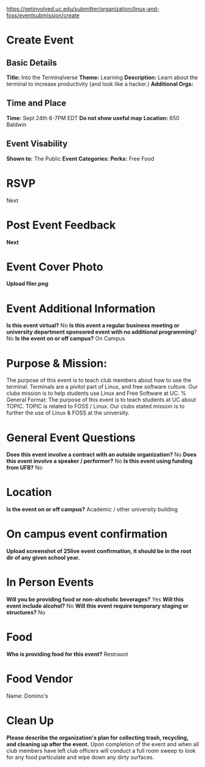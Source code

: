 https://getinvolved.uc.edu/submitter/organization/linux-and-foss/eventsubmission/create
# Create Event
## Basic Details
**Title:** Into the Terminalverse
**Theme:** Learning
**Description:** Learn about the terminal to increase productivity (and look like a hacker.)
**Additional Orgs:**
## Time and Place
**Time:** Sept 24th 6-7PM EDT
**Do not show useful map**
**Location:** 650 Baldwin
## Event Visability
**Shown to:** The Public
**Event Categories:**
**Perks:** Free Food
# RSVP
Next
# Post Event Feedback
**Next**
# Event Cover Photo
**Upload flier.png**
# Event Additional Information
**Is this event virtual?** No
**Is this event a regular business meeting or university department sponsored event with no additional programming**? No
**Is the event on or off campus?** On Campus
# Purpose & Mission:
The purpose of this event is to teach club members about how to use the terminal. Terminals are a pivitol part of Linux, and free software culture. Our clubs mission is to help students use Linux and Free Software at UC.
% General Format: The purpose of this event is to teach students at UC about TOPIC. TOPIC is related to FOSS / Linux. Our clubs stated mission is to further the use of Linux & FOSS at the university.
# General Event Questions
**Does this event involve a contract with an outside organization?** No
**Does this event involve a speaker / performer?** No
**Is this event using funding from UFB?** No
# Location
**Is the event on or off campus?** Academic / other university building
# On campus event confirmation
**Upload screenshot of 25live event confirmation, it should be in the root dir of any given school year.**
# In Person Events
**Will you be providing food or non-alcoholic beverages?** Yes
**Will this event include alcohol?** No
**Will this event require temporary staging or structures?** No
# Food
**Who is providing food for this event?** Restraunt
# Food Vendor
Name: Domino's
# Clean Up
**Please describe the organization's plan for collecting trash, recycling, and cleaning up after the event.** Upon completion of the event and when all club members have left club officers will conduct a full room sweep to look for any food particulate and wipe down any dirty surfaces.
